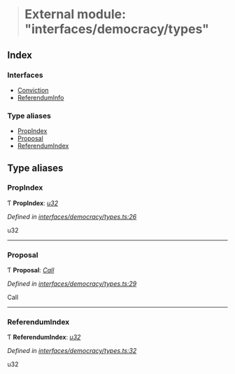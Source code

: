 > # External module: "interfaces/democracy/types"

## Index

### Interfaces

* [Conviction](../interfaces/_interfaces_democracy_types_.conviction.md)
* [ReferendumInfo](../interfaces/_interfaces_democracy_types_.referenduminfo.md)

### Type aliases

* [PropIndex](_interfaces_democracy_types_.md#propindex)
* [Proposal](_interfaces_democracy_types_.md#proposal)
* [ReferendumIndex](_interfaces_democracy_types_.md#referendumindex)

## Type aliases

###  PropIndex

Ƭ **PropIndex**: *[u32](../interfaces/_interfaceregistry_.interfaceregistry.md#u32)*

*Defined in [interfaces/democracy/types.ts:26](https://github.com/polkadot-js/api/blob/960d399/packages/types/src/interfaces/democracy/types.ts#L26)*

u32

___

###  Proposal

Ƭ **Proposal**: *[Call](../classes/_primitive_generic_call_.call.md)*

*Defined in [interfaces/democracy/types.ts:29](https://github.com/polkadot-js/api/blob/960d399/packages/types/src/interfaces/democracy/types.ts#L29)*

Call

___

###  ReferendumIndex

Ƭ **ReferendumIndex**: *[u32](../interfaces/_interfaceregistry_.interfaceregistry.md#u32)*

*Defined in [interfaces/democracy/types.ts:32](https://github.com/polkadot-js/api/blob/960d399/packages/types/src/interfaces/democracy/types.ts#L32)*

u32